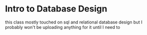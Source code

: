 # Intro to Database Design

this class mostly touched on sql and relational database design but I probably won't be uploading anything for it until I need to
